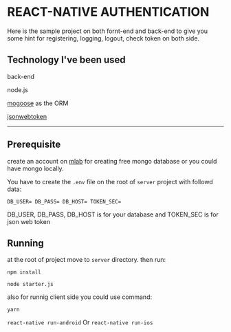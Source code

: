 # REACT-NATIVE AUTHENTICATION

Here is the sample project on both fornt-end and back-end to give you some hint for registering, logging, logout, check token on both side. 

## Technology I've been used
back-end

node.js

[mogoose](http://mongoosejs.com/) as the ORM

[jsonwebtoken](https://github.com/auth0/node-jsonwebtoken)

---
## Prerequisite
create an account on [mlab](https://mlab.com) for creating free mongo database or you could have mongo locally.

You have to create the `.env` file on the root of `server` project with followd data:

`
DB_USER=
DB_PASS=
DB_HOST=
TOKEN_SEC=
`

DB_USER, DB_PASS, DB_HOST is for your database and TOKEN_SEC is for json web token

## Running

at the root of project move to `server` directory. 
then run:

`npm install`

`node starter.js`

also for runnig client side you could use command:

`yarn`

`react-native run-android`
Or
`react-native run-ios`
